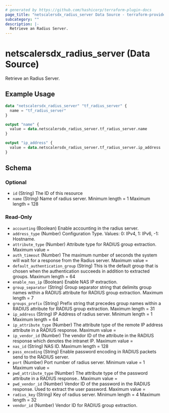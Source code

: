 ```yaml
---
# generated by https://github.com/hashicorp/terraform-plugin-docs
page_title: "netscalersdx_radius_server Data Source - terraform-provider-netscalersdx"
subcategory: ""
description: |-
  Retrieve an Radius Server.
---
```


# netscalersdx_radius_server (Data Source)

Retrieve an Radius Server.

## Example Usage

```terraform
data "netscalersdx_radius_server" "tf_radius_server" {
  name = "tf_radius_server"
}

output "name" {
  value = data.netscalersdx_radius_server.tf_radius_server.name
}

output "ip_address" {
  value = data.netscalersdx_radius_server.tf_radius_server.ip_address
}
```

<!-- schema generated by tfplugindocs -->
## Schema

### Optional

- `id` (String) The ID of this resource
- `name` (String) Name of radius server. Minimum length =  1 Maximum length =  128

### Read-Only

- `accounting` (Boolean) Enable accounting in the radius server.
- `address_type` (Number) Configuration Type. Values: 0: IPv4, 1: IPv6, -1: Hostname.
- `attribute_type` (Number) Attribute type for RADIUS group extraction. Maximum value =
- `auth_timeout` (Number) The maximum number of seconds the system will wait for a response from the Radius server. Maximum value =
- `default_authentication_group` (String) This is the default group that is chosen when the authentication succeeds in addition to extracted groups. Maximum length =  64
- `enable_nas_ip` (Boolean) Enable NAS IP extraction.
- `group_separator` (String) Group separator string that delimits group names within a RADIUS attribute for RADIUS group extraction. Maximum length =  7
- `groups_prefix` (String) Prefix string that precedes group names within a RADIUS attribute for RADIUS group extraction. Maximum length =  31
- `ip_address` (String) IP Address of radius server. Minimum length =  1 Maximum length =  64
- `ip_attribute_type` (Number) The attribute type of the remote IP address attribute in a RADIUS response. Maximum value =
- `ip_vendor_id` (Number) The vendor ID of the attribute in the RADIUS response which denotes the intranet IP. Maximum value =
- `nas_id` (String) NAS ID. Maximum length =  128
- `pass_encoding` (String) Enable password encoding in RADIUS packets send to the RADIUS server.
- `port` (Number) Port number of radius server. Minimum value =  1 Maximum value =
- `pwd_attribute_type` (Number) The attribute type of the password attribute in a RADIUS response.. Maximum value =
- `pwd_vendor_id` (Number) Vendor ID of the password in the RADIUS response. Used to extract the user password. Maximum value =
- `radius_key` (String) Key of radius server. Minimum length =  4 Maximum length =  32
- `vendor_id` (Number) Vendor ID for RADIUS group extraction.

